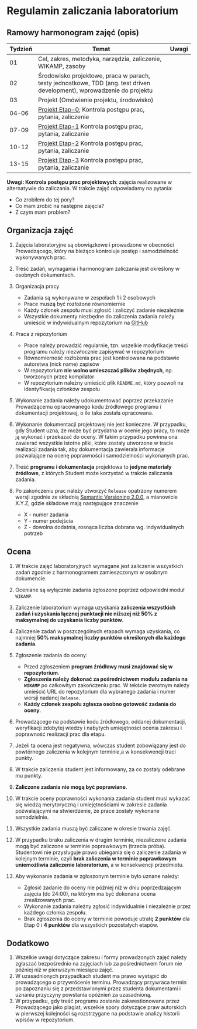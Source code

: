 # Regulamin zaliczania laboratorium

## Ramowy harmonogram zajęć (opis)

| Tydzień | Temat                                                                                                                  | Uwagi |
| ------- | ---------------------------------------------------------------------------------------------------------------------- | ----- |
| 01      | Cel, zakres, metodyka, narzędzia, zaliczenie, WIKAMP, zasoby                                                           |       |
| 02      | Środowisko projektowe, praca w parach, testy jednostkowe, TDD (ang. test driven development), wprowadzenie do projektu |       |
| 03      | Projekt (Omówienie projektu, środowisko)                                                                               |       |
| 04-06   | [Projekt Etap-0][TworzenieRepozytorium]; Kontrola postępu prac, pytania, zaliczenie                                    |       |
| 07-09   | [Projekt Etap-1][Etap1] Kontrola postępu prac, pytania, zaliczanie                                                              |       |
| 10-12   | [Projekt Etap-2][Etap2] Kontrola postępu prac, pytania, zaliczanie                                                              |       |
| 13-15   | [Projekt Etap-3][Etap3] Kontrola postępu prac, pytania, zaliczanie                                                              |       |

[TworzenieRepozytorium]:https://ftims.edu.p.lodz.pl/mod/assign/view.php?id=102935
[Etap1]:https://ftims.edu.p.lodz.pl/mod/assign/view.php?id=102936
[Etap2]:https://ftims.edu.p.lodz.pl/mod/assign/view.php?id=102937
[Etap3]:https://ftims.edu.p.lodz.pl/mod/assign/view.php?id=102938

**Uwagi: Kontrola postępu prac projektowych**: zajęcia realizowane w alternatywie do zaliczania. W trakcie zajęć odpowiadamy na pytania:

- Co zrobiłem do tej pory?
- Co mam zrobić na następne zajęcia?
- Z czym mam problem?

## Organizacja zajęć

1. Zajęcia laboratoryjne są obowiązkowe i prowadzone w obecności Prowadzącego, który na bieżąco kontroluje postęp i samodzielność wykonywanych prac.
1. Treść zadań, wymagania i harmonogram zaliczania jest określony w osobnych dokumentach.
1. Organizacja pracy
   - Zadania są wykonywane w zespołach 1 i 2 osobowych
   - Prace muszą być rozłożone równomiernie
   - Każdy członek zespołu musi zgłosić i zaliczyć zadanie niezależnie
   - Wszystkie dokumenty niezbędne do zaliczenia zadania należy umieścić w indywidualnym repozytorium na [GitHub](https://github.com/)

1. Praca z repozytorium

   - Prace należy prowadzić regularnie, tzn. wszelkie modyfikacje treści programu należy niezwłocznie zapisywać w repozytorium
   - Równomierność rozłożenia prac jest kontrolowana na podstawie autorstwa (nick name) zapisów
   - W repozytorium **nie wolno umieszczać plików zbędnych**, np. tworzonych przez kompilator
   - W repozytorium należny umieścić plik `README.md`, który pozwoli na identyfikację członków zespołu

1. Wykonanie zadania należy udokumentować poprzez przekazanie Prowadzącemu opracowanego kodu źródłowego programu i dokumentacji projektowej, o ile taka została opracowana.
1. Wykonanie dokumentacji projektowej nie jest konieczne. W przypadku, gdy Student uzna, że może być przydatna w ocenie jego pracy, to może ją wykonać i przekazać do oceny. W takim przypadku powinna ona zawierać wszystkie istotne pliki, które zostały utworzone w tracie realizacji zadania tak, aby dokumentacja zawierała informacje pozwalające na ocenę poprawności i samodzielności wykonanych prac.
1. Treść **programu i dokumentacja** projektowa to **jedyne materiały źródłowe**, z których Student może korzystać w trakcie zaliczania zadania.
1. Po zakończeniu prac należy utworzyć `Release` opatrzony numerem wersji zgodnie ze składnią [Semantic Versioning 2.0.0](https://semver.org/), a mianowicie X.Y.Z, gdzie składowe mają następujące znaczenie
   - X - numer zadania
   - Y - numer podejścia
   - Z - dowolna dodatnia, rosnąca liczba dobrana wg. indywidualnych potrzeb

## Ocena

1. W trakcie zajęć laboratoryjnych wymagane jest zaliczenie wszystkich zadań zgodnie z harmonogramem zamieszczonym w osobnym dokumencie.
1. Oceniane są wyłącznie zadania zgłoszone poprzez odpowiedni moduł `WIKAMP`.
1. Zaliczenie laboratorium wymaga uzyskania **zaliczenia wszystkich zadań i uzyskania łącznej punktacji nie niższej niż 50% z maksymalnej do uzyskania liczby punktów**.
1. Zaliczenie zadań w poszczególnych etapach wymaga uzyskania, co najmniej **50% maksymalnej liczby punktów określonych dla każdego zadania**.
1. Zgłoszenie zadania do oceny:

   - Przed zgłoszeniem **program źródłowy musi znajdować się w repozytorium**.
   - **Zgłoszenia należy dokonać za pośrednictwem modułu zadania na `WIKAMP`** po całkowitym zakończeniu prac. W tekście zwrotnym należy umieścić URL do repozytorium dla wybranego zadania i numer wersji nadanej `Release`.
   - **Każdy członek zespołu zgłasza osobno gotowość zadania do oceny**.

1. Prowadzącego na podstawie kodu źródłowego, oddanej dokumentacji, weryfikacji zdobytej wiedzy i nabytych umiejętności ocenia zakresu i poprawność realizacji prac dla etapu.
1. Jeżeli ta ocena jest negatywna, wówczas student zobowiązany jest do powtórnego zaliczenia w kolejnym terminie,a w konsekwencji traci punkty.
1. W trakcie zaliczenia student jest informowany, za co zostały odebrane mu punkty.
1. **Zaliczone zadania nie mogą być poprawiane**.
1. W trakcie oceny poprawności wykonania zadania student musi wykazać się wiedzą merytoryczną i umiejętnościami w zakresie zadania pozwalającymi na stwierdzenie, że prace zostały wykonane samodzielnie.
1. Wszystkie zadania muszą być zaliczane w okresie trwania zajęć.
1. W przypadku braku zaliczenia w drugim terminie, niezaliczone zadania mogą być zaliczone w terminie poprawkowym (trzecia próba). Studentowi nie przysługuje prawo ubiegania się o zaliczenie zadania w kolejnym terminie, czyli **brak zaliczenia w terminie poprawkowym uniemożliwia zaliczenie laboratorium**, a w konsekwencji przedmiotu.
1. Aby wykonanie zadania w zgłoszonym terminie było uznane należy:
   - Zgłosić zadanie do oceny nie później niż w dniu poprzedzającym zajęcia (do 24:00), na którym ma być dokonana ocena zrealizowanych prac.
   - Wykonanie zadania należny zgłosić indywidualnie i niezależnie przez każdego członka zespołu.
   - Brak zgłoszenia do oceny w terminie powoduje utratę **2 punktów** dla Etap 0 i **4 punktów** dla wszystkich pozostałych etapów.

## Dodatkowo

1. Wszelkie uwagi dotyczące zakresu i formy prowadzonych zajęć należy zgłaszać bezpośrednio na zajęciach lub za pośrednictwem forum nie później niż w pierwszym miesiącu zajęć.
1. W uzasadnionych przypadkach student ma prawo wystąpić do prowadzącego o przywrócenie terminu. Prowadzący przywraca termin po zapoznaniu się z przedstawionymi przez studenta dokumentami i uznaniu przyczyny powstania opóźnień za uzasadnioną.
1. W przypadku, gdy treść programu zostanie zakwestionowana przez Prowadzącego jako plagiat, wszelkie spory dotyczące praw autorskich w pierwszej kolejności są rozstrzygane na podstawie analizy historii wpisów w repozytorium.

